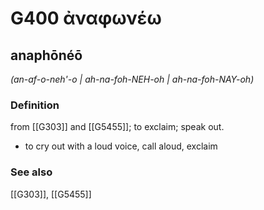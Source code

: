 # G400 ἀναφωνέω

## anaphōnéō

_(an-af-o-neh'-o | ah-na-foh-NEH-oh | ah-na-foh-NAY-oh)_

### Definition

from [[G303]] and [[G5455]]; to exclaim; speak out.

- to cry out with a loud voice, call aloud, exclaim

### See also

[[G303]], [[G5455]]

